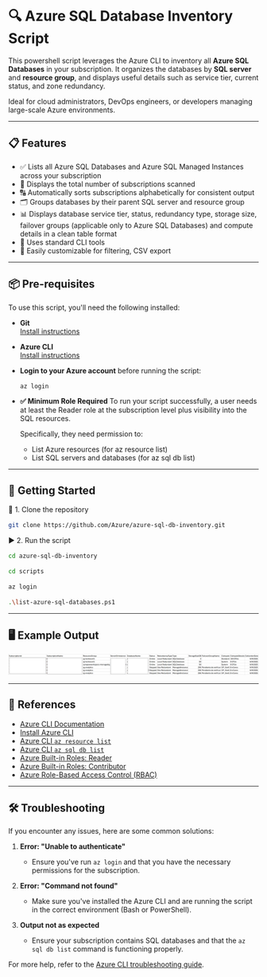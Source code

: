 # 🔍 Azure SQL Database Inventory Script

This powershell script leverages the Azure CLI to inventory all **Azure SQL Databases** in your subscription. It organizes the databases by **SQL server** and **resource group**, and displays useful details such as service tier, current status, and zone redundancy.

Ideal for cloud administrators, DevOps engineers, or developers managing large-scale Azure environments.

---

## 📋 Features

- ✅ Lists all Azure SQL Databases and Azure SQL Managed Instances across your subscription
- 🔢 Displays the total number of subscriptions scanned
- 🔠 Automatically sorts subscriptions alphabetically for consistent output
- 🗂️ Groups databases by their parent SQL server and resource group
- 📊 Displays database service tier, status, redundancy type, storage size, failover groups (applicable only to Azure SQL Databases) and compute details in a clean table format
- 🔁 Uses standard CLI tools
- 🧩 Easily customizable for filtering, CSV export

---

## 📦 Pre-requisites

To use this script, you'll need the following installed:
- **Git**  
  [Install instructions](https://git-scm.com/downloads)

- **Azure CLI**  
  [Install instructions](https://learn.microsoft.com/en-us/cli/azure/install-azure-cli)

- **Login to your Azure account** before running the script:
  ```bash
  az login

- **✅ Minimum Role Required**
  To run your script successfully, a user needs at least the Reader role at the subscription level plus visibility into the SQL resources.

  Specifically, they need permission to:
  - List Azure resources (for az resource list)
  - List SQL servers and databases (for az sql db list)
---

## 🚀 Getting Started
🔧 1. Clone the repository

```bash
git clone https://github.com/Azure/azure-sql-db-inventory.git
```


▶️ 2. Run the script

```bash
cd azure-sql-db-inventory
```
```bash
cd scripts
```
```bash
az login
```
```bash
.\list-azure-sql-databases.ps1
```

---

## 🖥️ Example Output
    
    

  ![image](https://github.com/Azure/azure-sql-db-inventory/blob/main/assets/output_example.png)


---
## 🔗 References

- [Azure CLI Documentation](https://learn.microsoft.com/en-us/cli/azure/)
- [Install Azure CLI](https://learn.microsoft.com/en-us/cli/azure/install-azure-cli)
- [Azure CLI `az resource list`](https://learn.microsoft.com/en-us/cli/azure/resource#az-resource-list)
- [Azure CLI `az sql db list`](https://learn.microsoft.com/en-us/cli/azure/sql/db#az-sql-db-list)
- [Azure Built-in Roles: Reader](https://learn.microsoft.com/en-us/azure/role-based-access-control/built-in-roles#reader)
- [Azure Built-in Roles: Contributor](https://learn.microsoft.com/en-us/azure/role-based-access-control/built-in-roles#contributor)
- [Azure Role-Based Access Control (RBAC)](https://learn.microsoft.com/en-us/azure/role-based-access-control/overview)

---
## 🛠️ Troubleshooting

If you encounter any issues, here are some common solutions:

1. **Error: "Unable to authenticate"**
   - Ensure you've run `az login` and that you have the necessary permissions for the subscription.

2. **Error: "Command not found"**
   - Make sure you've installed the Azure CLI and are running the script in the correct environment (Bash or PowerShell).
   
3. **Output not as expected**
   - Ensure your subscription contains SQL databases and that the `az sql db list` command is functioning properly.

For more help, refer to the [Azure CLI troubleshooting guide](https://learn.microsoft.com/en-us/azure/azure-cli-logging-troubleshoot).
